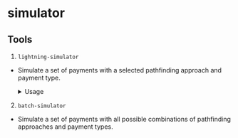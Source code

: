 # simulator

## Tools

1. `lightning-simulator`

- Simulate a set of payments with a selected pathfinding approach and payment type.

  <details>
    <summary>Usage</summary>

    ```
    lightning-simulator [OPTIONS] --amount <AMOUNT> --centrality <SCORE_FILE> --path-metric <EDGE_WEIGHT> <GRAPH_FILE>

    Arguments:
      <GRAPH_FILE>  Path to JSON ile describing topology

    Options:
      -a, --amount <AMOUNT>                 The payment anount to be simulated in sat
      -r, --run <RUN>                       Set the seed for the simulation [default: 19]
      -n, --pairs <NUM_PAIRS>               Number of src/dest pairs to use in the simulation [default: 1000]
      -m, --adversaries <NUM_ADV>...        Percentage of adversarial nodes
      -s, --split                           Split the payment and route independently. Default is not to split and send as a single payment
      -p, --path-metric <EDGE_WEIGHT>       Route finding heuristic to use [possible values: minfee, maxprob]
      -l, --log <LOG_LEVEL>                 [default: info]
      -o, --out <OUTPUT_DIR>                Path to directory in which the results will be stored
      -b, --betweenness <BETWEENNESS_FILE>  Path to file containing betweenness scores
      -d, --degree <DEGREE_FILE>            Path to file containing betweenness scores
          --random                          Select adversaries using random sampling
          --min <MIN_SHARD>                 Min shard when using MPP
      -g, --graph-source <GRAPH_TYPE>       [possible values: lnd, lnr]
          --verbose
      -h, --help                            Print help information
      -V, --version                         Print version information
  ```

  </details>

2. `batch-simulator`

- Simulate a set of payments with all possible combinations of pathfinding
  approaches and payment types.
